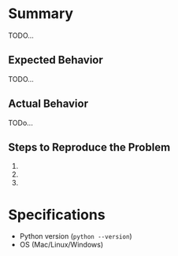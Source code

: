 # Summary

TODO...

## Expected Behavior

TODO...

## Actual Behavior

TODo...

## Steps to Reproduce the Problem

1.
1.
1.

# Specifications

- Python version (`python --version`)
- OS (Mac/Linux/Windows)
